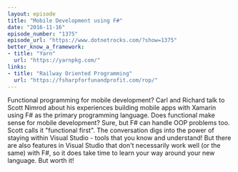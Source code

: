 ```yaml
---
layout: episode
title: "Mobile Development using F#"
date: "2016-11-16"
episode_number: "1375"
episode_url: "https://www.dotnetrocks.com/?show=1375"
better_know_a_framework:
- title: "Yarn"
  url: "https://yarnpkg.com/"
links:
- title: "Railway Oriented Programming"
  url: "https://fsharpforfunandprofit.com/rop/"
---
```


Functional programming for mobile development? Carl and Richard talk to Scott Nimrod about his experiences building mobile apps with Xamarin using F# as the primary programming language. Does functional make sense for mobile development? Sure, but F# can handle OOP problems too. Scott calls it "functional first". The conversation digs into the power of staying within Visual Studio - tools that you know and understand! But there are also features in Visual Studio that don't necessarily work well (or the same) with F#, so it does take time to learn your way around your new language. But worth it!
